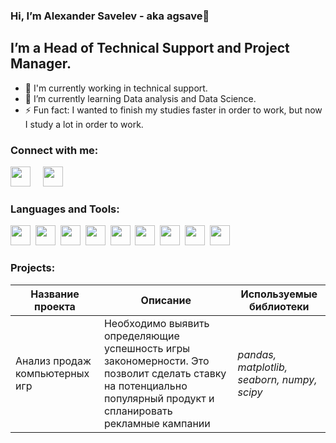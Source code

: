 ### Hi, I’m Alexander Savelev - aka agsave👋

##  I’m a Head of Technical Support and Project Manager.
- :raising_hand: I'm currently working in technical support.
- 🌱 I’m currently learning Data analysis and Data Science.
- ⚡ Fun fact: I wanted to finish my studies faster in order to work, but now I study a lot in order to work.

### Connect with me:
[<img src="https://yastatic.net/iconostasis/_/ZPJ8fJU3QLcrqa5E2fUpDDqmgGs.svg" width="32" height="32">](mailto:alex-g-saveliev@yandex.ru)&nbsp;&nbsp;&nbsp;&nbsp;
[<img src="https://telegram.org/img/website_icon.svg" width="32" height="32">](https://t.me/agsave)

### Languages and Tools:
[<img src="https://s3.dualstack.us-east-2.amazonaws.com/pythondotorg-assets/media/community/logos/python-logo-only.png" height="32">](https://www.python.org/)&nbsp;
[<img src="https://upload.wikimedia.org/wikipedia/commons/thumb/e/ed/Pandas_logo.svg/297px-Pandas_logo.svg.png" height="32">](https://pandas.pydata.org/)&nbsp;
[<img src="https://scikit-learn.org/stable/_static/scikit-learn-logo-small.png" height="32">](https://scikit-learn.org/stable/)&nbsp;
[<img src="https://cdn-icons-png.flaticon.com/128/4299/4299956.png" height="32">](https://en.wikipedia.org/wiki/SQL)&nbsp;
[<img src="https://keras.io/img/logo.png" height="32">](https://keras.io/)&nbsp;
[<img src="https://upload.wikimedia.org/wikipedia/commons/thumb/c/cc/CatBoostLogo.png/120px-CatBoostLogo.png" height="32">](https://catboost.ai/)&nbsp;
[<img src="https://numpy.org/images/logo.svg" height="32">](https://numpy.org/)&nbsp;
[<img src="https://matplotlib.org/_static/logo_dark.svg" height="32">](https://numpy.org/)&nbsp;
[<img src="https://storage.yandexcloud.net/datalens-promo-prod/assets/logo-dark-new.svg" height="32">](https://datalens.yandex.cloud/)

### Projects:

| Название проекта               | Описание                                                                                                                                                         | Используемые библиотеки                     |
| ------------------------------ | ---------------------------------------------------------------------------------------------------------------------------------------------------------------- | ------------------------------------------- |
| Анализ продаж компьютерных игр | Необходимо выявить определяющие успешность игры закономерности. Это позволит сделать ставку на потенциально популярный продукт и спланировать рекламные кампании | *pandas, matplotlib, seaborn, numpy, scipy* |
<!---
agsave/agsave is a ✨ special ✨ repository because its `README.md` (this file) appears on your GitHub profile.
You can click the Preview link to take a look at your changes.
--->

